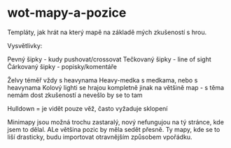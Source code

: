 # wot-mapy-a-pozice
Templáty, jak hrát na který mapě na základě mých zkušeností s hrou.

Vysvětlivky:

Pevný šipky - kudy pushovat/crossovat
Tečkovaný šipky - line of sight
Čárkovaný šipky - popisky/komentáře

Želvy téměř vždy s heavynama
Heavy-medka s medkama, nebo s heavynama
Kolový lighti se hrajou kompletně jinak na většině map - s těma nemám dost zkušeností a nevešlo by se to tam

Hulldown = je vidět pouze věž, často vyžaduje sklopení

Minimapy jsou možná trochu zastaralý, nový nefungujou na tý stránce, kde jsem to dělal. ALe většina pozic by měla sedět přesně.
Ty mapy, kde se to liší drasticky, budu importovat otravnějším způsobem vpořádku.
